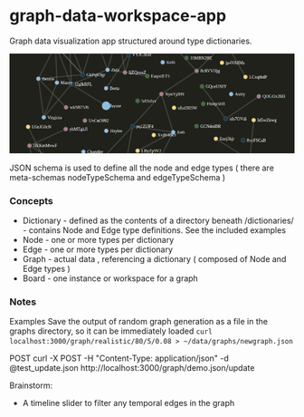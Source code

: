 # graph-data-workspace-app
Graph data visualization app structured around type dictionaries.

![early screenshot](demo.png)

JSON schema is used to define all the node and edge types ( there are meta-schemas nodeTypeSchema and edgeTypeSchema )


### Concepts
* Dictionary - defined as the contents of a directory beneath /dictionaries/ - contains Node and Edge type definitions. See the included examples
* Node - one or more types per dictionary
* Edge - one or more types per dictionary
* Graph - actual data , referencing a dictionary ( composed of Node and Edge types )
* Board - one instance or workspace for a graph



### Notes

Examples
Save the output of random graph generation as a file in the graphs directory, so it can be immediately loaded
`curl localhost:3000/graph/realistic/80/5/0.08 > ~/data/graphs/newgraph.json`

POST
curl -X POST -H "Content-Type: application/json" -d @test_update.json http://localhost:3000/graph/demo.json/update


Brainstorm:
* A timeline slider to filter any temporal edges in the graph

